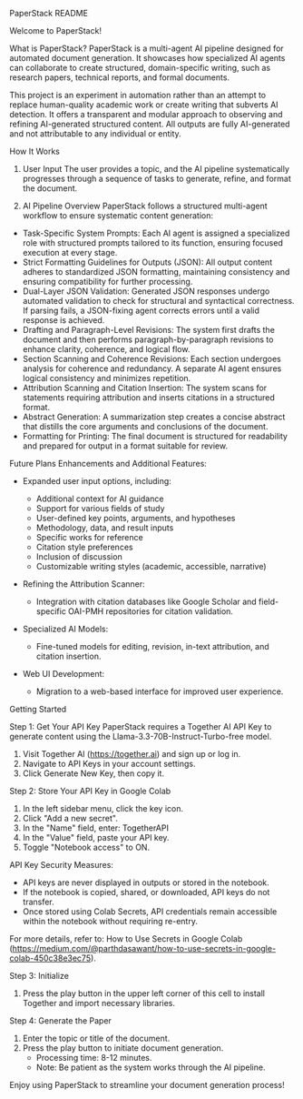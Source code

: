 PaperStack README

Welcome to PaperStack!

What is PaperStack?
PaperStack is a multi-agent AI pipeline designed for automated document generation. It showcases how specialized AI agents can collaborate to create structured, domain-specific writing, such as research papers, technical reports, and formal documents.

This project is an experiment in automation rather than an attempt to replace human-quality academic work or create writing that subverts AI detection. It offers a transparent and modular approach to observing and refining AI-generated structured content. All outputs are fully AI-generated and not attributable to any individual or entity.

How It Works
1. User Input
The user provides a topic, and the AI pipeline systematically progresses through a sequence of tasks to generate, refine, and format the document.

2. AI Pipeline Overview
PaperStack follows a structured multi-agent workflow to ensure systematic content generation:

- Task-Specific System Prompts: 
  Each AI agent is assigned a specialized role with structured prompts tailored to its function, ensuring focused execution at every stage.
- Strict Formatting Guidelines for Outputs (JSON):
  All output content adheres to standardized JSON formatting, maintaining consistency and ensuring compatibility for further processing.
- Dual-Layer JSON Validation:
  Generated JSON responses undergo automated validation to check for structural and syntactical correctness. If parsing fails, a JSON-fixing agent corrects errors until a valid response is achieved.
- Drafting and Paragraph-Level Revisions:
  The system first drafts the document and then performs paragraph-by-paragraph revisions to enhance clarity, coherence, and logical flow.
- Section Scanning and Coherence Revisions:
  Each section undergoes analysis for coherence and redundancy. A separate AI agent ensures logical consistency and minimizes repetition.
- Attribution Scanning and Citation Insertion:
  The system scans for statements requiring attribution and inserts citations in a structured format.
- Abstract Generation:
  A summarization step creates a concise abstract that distills the core arguments and conclusions of the document.
- Formatting for Printing:
  The final document is structured for readability and prepared for output in a format suitable for review.

Future Plans
Enhancements and Additional Features:
- Expanded user input options, including:
  - Additional context for AI guidance
  - Support for various fields of study
  - User-defined key points, arguments, and hypotheses
  - Methodology, data, and result inputs
  - Specific works for reference
  - Citation style preferences
  - Inclusion of discussion
  - Customizable writing styles (academic, accessible, narrative)

- Refining the Attribution Scanner:
  - Integration with citation databases like Google Scholar and field-specific OAI-PMH repositories for citation validation.
- Specialized AI Models:
  - Fine-tuned models for editing, revision, in-text attribution, and citation insertion.
- Web UI Development:
  - Migration to a web-based interface for improved user experience.

Getting Started

Step 1: Get Your API Key
PaperStack requires a Together AI API Key to generate content using the Llama-3.3-70B-Instruct-Turbo-free model.

1. Visit Together AI (https://together.ai) and sign up or log in.
2. Navigate to API Keys in your account settings.
3. Click Generate New Key, then copy it.

Step 2: Store Your API Key in Google Colab
1. In the left sidebar menu, click the key icon.
2. Click "Add a new secret".
3. In the "Name" field, enter: TogetherAPI
4. In the "Value" field, paste your API key.
5. Toggle "Notebook access" to ON.

API Key Security Measures:
- API keys are never displayed in outputs or stored in the notebook.
- If the notebook is copied, shared, or downloaded, API keys do not transfer.
- Once stored using Colab Secrets, API credentials remain accessible within the notebook without requiring re-entry.

For more details, refer to: How to Use Secrets in Google Colab (https://medium.com/@parthdasawant/how-to-use-secrets-in-google-colab-450c38e3ec75).

Step 3: Initialize
1. Press the play button in the upper left corner of this cell to install Together and import necessary libraries.

Step 4: Generate the Paper
1. Enter the topic or title of the document.
2. Press the play button to initiate document generation.
   - Processing time: 8-12 minutes.
   - Note: Be patient as the system works through the AI pipeline.

Enjoy using PaperStack to streamline your document generation process!
